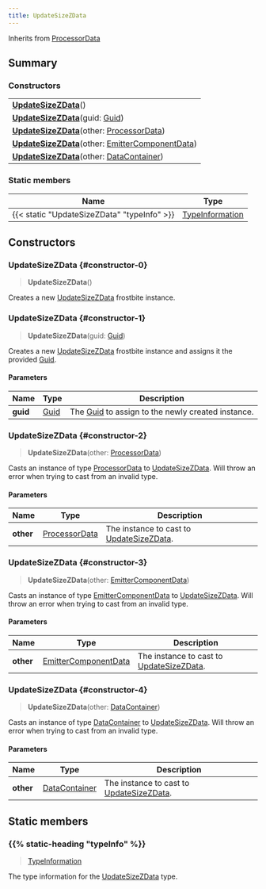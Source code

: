 ```yaml
---
title: UpdateSizeZData
---
```


Inherits from 
[ProcessorData](/vext/ref/fb/processordata)

## Summary
### Constructors
| |
| ----------- |
| **[UpdateSizeZData](#constructor-0)**() |
| **[UpdateSizeZData](#constructor-1)**(guid: [Guid](/vext/ref/shared/class/guid)) |
| **[UpdateSizeZData](#constructor-2)**(other: [ProcessorData](/vext/ref/fb/processordata)) |
| **[UpdateSizeZData](#constructor-3)**(other: [EmitterComponentData](/vext/ref/fb/emittercomponentdata)) |
| **[UpdateSizeZData](#constructor-4)**(other: [DataContainer](/vext/ref/shared/class/datacontainer)) |

### Static members
| Name | Type |
| ---- | ---- |
| {{< static "UpdateSizeZData" "typeInfo" >}} | [TypeInformation](/vext/ref/shared/class/typeinformation) |

## Constructors
### UpdateSizeZData {#constructor-0}
> **UpdateSizeZData**()

Creates a new [UpdateSizeZData](/vext/ref/fb/updatesizezdata) frostbite instance.

### UpdateSizeZData {#constructor-1}
> **UpdateSizeZData**(guid: [Guid](/vext/ref/shared/class/guid))

Creates a new [UpdateSizeZData](/vext/ref/fb/updatesizezdata) frostbite instance and assigns it the provided [Guid](/vext/ref/shared/class/guid).

#### Parameters
| Name | Type | Description |
| ---- | ---- | ----------- |
| **guid** | [Guid](/vext/ref/shared/class/guid) | The [Guid](/vext/ref/shared/class/guid) to assign to the newly created instance. |

### UpdateSizeZData {#constructor-2}
> **UpdateSizeZData**(other: [ProcessorData](/vext/ref/fb/processordata))

Casts an instance of type [ProcessorData](/vext/ref/fb/processordata) to [UpdateSizeZData](/vext/ref/fb/updatesizezdata). Will throw an error when trying to cast from an invalid type.

#### Parameters
| Name | Type | Description |
| ---- | ---- | ----------- |
| **other** | [ProcessorData](/vext/ref/fb/processordata) | The instance to cast to [UpdateSizeZData](/vext/ref/fb/updatesizezdata). |

### UpdateSizeZData {#constructor-3}
> **UpdateSizeZData**(other: [EmitterComponentData](/vext/ref/fb/emittercomponentdata))

Casts an instance of type [EmitterComponentData](/vext/ref/fb/emittercomponentdata) to [UpdateSizeZData](/vext/ref/fb/updatesizezdata). Will throw an error when trying to cast from an invalid type.

#### Parameters
| Name | Type | Description |
| ---- | ---- | ----------- |
| **other** | [EmitterComponentData](/vext/ref/fb/emittercomponentdata) | The instance to cast to [UpdateSizeZData](/vext/ref/fb/updatesizezdata). |

### UpdateSizeZData {#constructor-4}
> **UpdateSizeZData**(other: [DataContainer](/vext/ref/shared/class/datacontainer))

Casts an instance of type [DataContainer](/vext/ref/shared/class/datacontainer) to [UpdateSizeZData](/vext/ref/fb/updatesizezdata). Will throw an error when trying to cast from an invalid type.

#### Parameters
| Name | Type | Description |
| ---- | ---- | ----------- |
| **other** | [DataContainer](/vext/ref/shared/class/datacontainer) | The instance to cast to [UpdateSizeZData](/vext/ref/fb/updatesizezdata). |

## Static members
### {{% static-heading "typeInfo" %}}
> [TypeInformation](/vext/ref/shared/class/typeinformation)

The type information for the [UpdateSizeZData](/vext/ref/fb/updatesizezdata) type.

